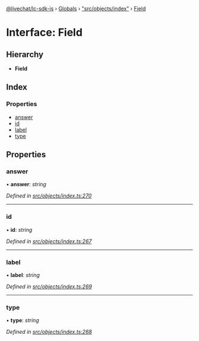 [@livechat/lc-sdk-js](../README.md) › [Globals](../globals.md) › ["src/objects/index"](../modules/_src_objects_index_.md) › [Field](_src_objects_index_.field.md)

# Interface: Field

## Hierarchy

* **Field**

## Index

### Properties

* [answer](_src_objects_index_.field.md#answer)
* [id](_src_objects_index_.field.md#id)
* [label](_src_objects_index_.field.md#label)
* [type](_src_objects_index_.field.md#type)

## Properties

###  answer

• **answer**: *string*

*Defined in [src/objects/index.ts:270](https://github.com/livechat/lc-sdk-js/blob/9364105/src/objects/index.ts#L270)*

___

###  id

• **id**: *string*

*Defined in [src/objects/index.ts:267](https://github.com/livechat/lc-sdk-js/blob/9364105/src/objects/index.ts#L267)*

___

###  label

• **label**: *string*

*Defined in [src/objects/index.ts:269](https://github.com/livechat/lc-sdk-js/blob/9364105/src/objects/index.ts#L269)*

___

###  type

• **type**: *string*

*Defined in [src/objects/index.ts:268](https://github.com/livechat/lc-sdk-js/blob/9364105/src/objects/index.ts#L268)*
